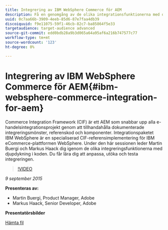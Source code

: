 ```yaml
---
title: Integrering av IBM WebSphere Commerce för AEM
description: Få en genomgång av de olika integrationsfunktionerna med djupdykning i koden. Lär dig hur du anpassar, utökar och testar integreringen.
uuid: 0c7aa66b-3909-4eeb-85d6-87e7faa4db39
discoiquuid: f9e11075-59f1-46cb-82c7-ba85864f5e33
targetaudience: target-audience advanced
source-git-commit: edd0bdb28a9b3d065a64a95af6a216b747577c77
workflow-type: tm+mt
source-wordcount: '123'
ht-degree: 0%

---
```


# Integrering av IBM WebSphere Commerce för AEM{#ibm-websphere-commerce-integration-for-aem}

Commerce Integration Framework (CIF) är ett AEM som snabbar upp alla e-handelsintegrationsprojekt genom att tillhandahålla dokumenterade integreringsmönster, referenskod och komponenter. Integrationspaketet IBM WebSphere är en specialiserad CIF-referensimplementering för IBM eCommerce-plattformen WebSphere. Under den här sessionen leder Martin Buergi och Markus Haack dig igenom de olika integreringsfunktionerna med djupdykning i koden. Du får lära dig att anpassa, utöka och testa integreringen.

>[!VIDEO](https://video.tv.adobe.com/v/19375/?quality=9)

*9 september 2015*

**Presenteras av:**

* Martin Buergi, Product Manager, Adobe
* Markus Haack, Senior Developer, Adobe

**Presentatörsbilder**

[Hämta fil](assets/150909-aem-gems-ibm-websphere-commerce-integration.pdf)
<!--
[Get back to the Overview](https://helpx.adobe.com/experience-manager/kt/eseminars/gems/aem-index.html)
-->
